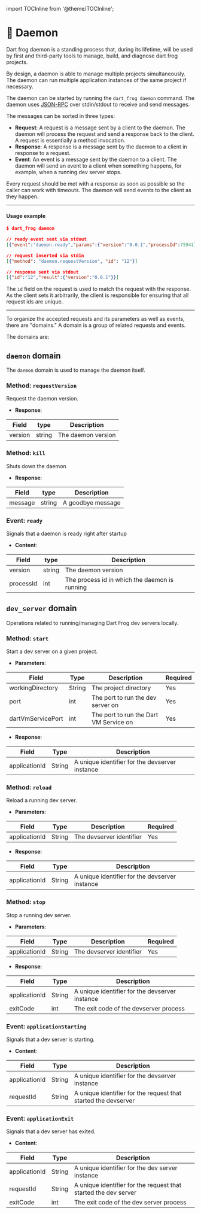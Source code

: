 import TOCInline from '@theme/TOCInline';

# 🧰 Daemon

Dart frog daemon is a standing process that, during its lifetime, will be used by first and
third-party tools to manage, build, and diagnose dart frog projects.

By design, a daemon is able to manage multiple projects simultaneously. The daemon can run multiple
application instances of the same project if necessary.

The daemon can be started by running the `dart_frog daemon` command. The daemon
uses [JSON-RPC](https://www.jsonrpc.org/) over stdin/stdout to receive and send messages.

The messages can be sorted in three types:

- **Request**: A request is a message sent by a client to the daemon. The daemon will process the
  request and send a response back to the client. A request is essentially a method invocation.
- **Response**: A response is a message sent by the daemon to a client in response to a request.
- **Event**: An event is a message sent by the daemon to a client. The daemon will send an event to
  a client when something happens, for example, when a running dev server stops.

Every request should be met with a response as soon as possible so the caller can work with
timeouts. The daemon will send events to the client as they happen.

---

#### Usage example

```json
$ dart_frog daemon

// ready event sent via stdout
[{"event":"daemon.ready","params":{"version":"0.0.1","processId":75941}}]

// request inserted via stdin
[{"method": "daemon.requestVersion", "id": "12"}]

// response sent via stdout
[{"id":"12","result":{"version":"0.0.1"}}]

```

The `id` field on the request is used to match the request with the response. As the client sets it arbitrarily, the client is responsible for ensuring that all request ids are unique.

---

To organize the accepted requests and its parameters as well as events, there are "domains." A
domain is a group of related requests and events.

The domains are:

<TOCInline toc={toc} />

## `daemon` domain

The `daemon` domain is used to manage the daemon itself.

### Method: `requestVersion`

Request the daemon version.

- **Response**:

| Field   | type   | Description        |
| ------- | ------ | ------------------ |
| version | string | The daemon version |

### Method: `kill`

Shuts down the daemon

- **Response**:

| Field   | type   | Description       |
| ------- | ------ | ----------------- |
| message | string | A goodbye message |

### Event: `ready`

Signals that a daemon is ready right after startup

- **Content**:

| Field     | type   | Description                                   |
| --------- | ------ | --------------------------------------------- |
| version   | string | The daemon version                            |
| processId | int    | The process id in which the daemon is running |

## `dev_server` domain

Operations related to running/managing Dart Frog dev servers locally.

### Method: `start`

Start a dev server on a given project.

- **Parameters**:

| Field             | Type   | Description                            | Required |
| ----------------- | ------ | -------------------------------------- | -------- |
| workingDirectory  | String | The project directory                  | Yes      |
| port              | int    | The port to run the dev server on      | Yes      |
| dartVmServicePort | int    | The port to run the Dart VM Service on | Yes      |

- **Response**:

| Field         | Type   | Description                                    |
| ------------- | ------ | ---------------------------------------------- |
| applicationId | String | A unique identifier for the devserver instance |

### Method: `reload`

Reload a running dev server.

- **Parameters**:

| Field         | Type   | Description              | Required |
| ------------- | ------ | ------------------------ | -------- |
| applicationId | String | The devserver identifier | Yes      |

- **Response**:

| Field         | Type   | Description                                    |
| ------------- | ------ | ---------------------------------------------- |
| applicationId | String | A unique identifier for the devserver instance |

### Method: `stop`

Stop a running dev server.

- **Parameters**:

| Field         | Type   | Description              | Required |
| ------------- | ------ | ------------------------ | -------- |
| applicationId | String | The devserver identifier | Yes      |

- **Response**:

| Field         | Type   | Description                                    |
| ------------- | ------ | ---------------------------------------------- |
| applicationId | String | A unique identifier for the devserver instance |
| exitCode      | int    | The exit code of the devserver process         |

### Event: `applicationStarting`

Signals that a dev server is starting.

- **Content**:

| Field         | Type   | Description                                                    |
| ------------- | ------ | -------------------------------------------------------------- |
| applicationId | String | A unique identifier for the devserver instance                 |
| requestId     | String | A unique identifier for the request that started the devserver |

### Event: `applicationExit`

Signals that a dev server has exited.

- **Content**:

| Field         | Type   | Description                                                     |
| ------------- | ------ | --------------------------------------------------------------- |
| applicationId | String | A unique identifier for the dev server instance                 |
| requestId     | String | A unique identifier for the request that started the dev server |
| exitCode      | int    | The exit code of the dev server process                         |
